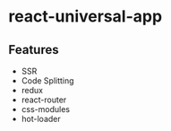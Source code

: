 # react-universal-app
## Features
- SSR
-  Code Splitting
- redux
- react-router
- css-modules
- hot-loader